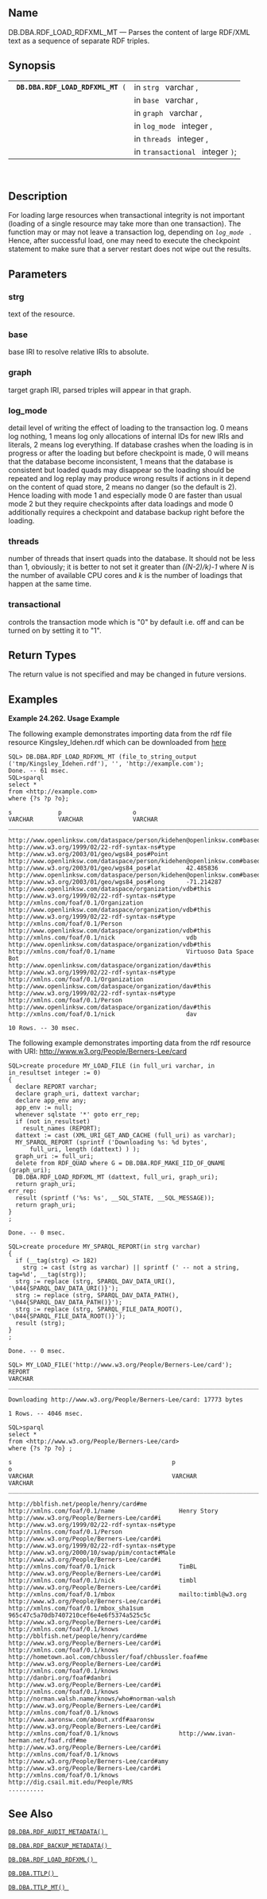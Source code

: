 <div id="fn_rdf_load_rdfxml_mt" class="refentry">

<div class="titlepage">

</div>

<div class="refnamediv">

## Name

DB.DBA.RDF_LOAD_RDFXML_MT — Parses the content of large RDF/XML text as
a sequence of separate RDF triples.

</div>

<div class="refsynopsisdiv">

## Synopsis

<div id="fsyn_rdf_load_rdfxml_mt" class="funcsynopsis">

|                                        |                                  |
|----------------------------------------|----------------------------------|
| ` `**`DB.DBA.RDF_LOAD_RDFXML_MT`**` (` | in `strg ` varchar ,             |
|                                        | in `base ` varchar ,             |
|                                        | in `graph ` varchar ,            |
|                                        | in `log_mode ` integer ,         |
|                                        | in `threads ` integer ,          |
|                                        | in `transactional ` integer `)`; |

<div class="funcprototype-spacer">

 

</div>

</div>

</div>

<div id="desc_rdf_load_rdfxml_mt" class="refsect1">

## Description

For loading large resources when transactional integrity is not
important (loading of a single resource may take more than one
transaction). The function may or may not leave a transaction log,
depending on *`log_mode `* . Hence, after successful load, one may need
to execute the checkpoint statement to make sure that a server restart
does not wipe out the results.

</div>

<div id="params_rdf_load_rdfxml_mt" class="refsect1">

## Parameters

<div id="id100691" class="refsect2">

### strg

text of the resource.

</div>

<div id="id100694" class="refsect2">

### base

base IRI to resolve relative IRIs to absolute.

</div>

<div id="id100697" class="refsect2">

### graph

target graph IRI, parsed triples will appear in that graph.

</div>

<div id="id100700" class="refsect2">

### log_mode

detail level of writing the effect of loading to the transaction log. 0
means log nothing, 1 means log only allocations of internal IDs for new
IRIs and literals, 2 means log everything. If database crashes when the
loading is in progress or after the loading but before checkpoint is
made, 0 will means that the database become inconsistent, 1 means that
the database is consistent but loaded quads may disappear so the loading
should be repeated and log replay may produce wrong results if actions
in it depend on the content of quad store, 2 means no danger (so the
default is 2). Hence loading with mode 1 and especially mode 0 are
faster than usual mode 2 but they require checkpoints after data
loadings and mode 0 additionally requires a checkpoint and database
backup right before the loading.

</div>

<div id="id100703" class="refsect2">

### threads

number of threads that insert quads into the database. It should not be
less than 1, obviously; it is better to not set it greater than
<span class="emphasis">*((N-2)/k)-1* </span> where
<span class="emphasis">*N* </span> is the number of available CPU cores
and <span class="emphasis">*k* </span> is the number of loadings that
happen at the same time.

</div>

<div id="id100709" class="refsect2">

### transactional

controls the transaction mode which is "0" by default i.e. off and can
be turned on by setting it to "1".

</div>

</div>

<div id="ret_rdf_load_rdfxml_mt" class="refsect1">

## Return Types

The return value is not specified and may be changed in future versions.

</div>

<div id="examples_rdf_load_rdfxml_mt" class="refsect1">

## Examples

<div id="ex_rdf_load_rdfxml_mt" class="example">

**Example 24.262. Usage Example**

<div class="example-contents">

The following example demonstrates importing data from the rdf file
resource Kingsley_Idehen.rdf which can be downloaded from <a
href="http://www.openlinksw.com/dataspace/person/kidehen@openlinksw.com/about.rdf"
class="ulink" target="_top">here</a>

``` screen
SQL> DB.DBA.RDF_LOAD_RDFXML_MT (file_to_string_output ('tmp/Kingsley_Idehen.rdf'), '', 'http://example.com');
Done. -- 61 msec.
SQL>sparql
select *
from <http://example.com>
where {?s ?p ?o};

s             p                    o
VARCHAR       VARCHAR              VARCHAR
_______________________________________________________________________________

http://www.openlinksw.com/dataspace/person/kidehen@openlinksw.com#based_near      http://www.w3.org/1999/02/22-rdf-syntax-ns#type   http://www.w3.org/2003/01/geo/wgs84_pos#Point
http://www.openlinksw.com/dataspace/person/kidehen@openlinksw.com#based_near      http://www.w3.org/2003/01/geo/wgs84_pos#lat       42.485836
http://www.openlinksw.com/dataspace/person/kidehen@openlinksw.com#based_near      http://www.w3.org/2003/01/geo/wgs84_pos#long      -71.214287
http://www.openlinksw.com/dataspace/organization/vdb#this                         http://www.w3.org/1999/02/22-rdf-syntax-ns#type   http://xmlns.com/foaf/0.1/Organization
http://www.openlinksw.com/dataspace/organization/vdb#this                         http://www.w3.org/1999/02/22-rdf-syntax-ns#type   http://xmlns.com/foaf/0.1/Person
http://www.openlinksw.com/dataspace/organization/vdb#this                         http://xmlns.com/foaf/0.1/nick                    vdb
http://www.openlinksw.com/dataspace/organization/vdb#this                         http://xmlns.com/foaf/0.1/name                    Virtuoso Data Space Bot
http://www.openlinksw.com/dataspace/organization/dav#this                         http://www.w3.org/1999/02/22-rdf-syntax-ns#type   http://xmlns.com/foaf/0.1/Organization
http://www.openlinksw.com/dataspace/organization/dav#this                         http://www.w3.org/1999/02/22-rdf-syntax-ns#type   http://xmlns.com/foaf/0.1/Person
http://www.openlinksw.com/dataspace/organization/dav#this                         http://xmlns.com/foaf/0.1/nick                    dav

10 Rows. -- 30 msec.
```

The following example demonstrates importing data from the rdf resource
with URI: http://www.w3.org/People/Berners-Lee/card

``` screen
SQL>create procedure MY_LOAD_FILE (in full_uri varchar, in in_resultset integer := 0)
{
  declare REPORT varchar;
  declare graph_uri, dattext varchar;
  declare app_env any;
  app_env := null;
  whenever sqlstate '*' goto err_rep;
  if (not in_resultset)
    result_names (REPORT);
  dattext := cast (XML_URI_GET_AND_CACHE (full_uri) as varchar);
  MY_SPARQL_REPORT (sprintf ('Downloading %s: %d bytes',
      full_uri, length (dattext) ) );
  graph_uri := full_uri;
  delete from RDF_QUAD where G = DB.DBA.RDF_MAKE_IID_OF_QNAME (graph_uri);
  DB.DBA.RDF_LOAD_RDFXML_MT (dattext, full_uri, graph_uri);
  return graph_uri;
err_rep:
  result (sprintf ('%s: %s', __SQL_STATE, __SQL_MESSAGE));
  return graph_uri;
}
;

Done. -- 0 msec.

SQL>create procedure MY_SPARQL_REPORT(in strg varchar)
{
  if (__tag(strg) <> 182)
    strg := cast (strg as varchar) || sprintf (' -- not a string, tag=%d', __tag(strg));
  strg := replace (strg, SPARQL_DAV_DATA_URI(), '\044{SPARQL_DAV_DATA_URI()}');
  strg := replace (strg, SPARQL_DAV_DATA_PATH(), '\044{SPARQL_DAV_DATA_PATH()}');
  strg := replace (strg, SPARQL_FILE_DATA_ROOT(), '\044{SPARQL_FILE_DATA_ROOT()}');
  result (strg);
}
;

Done. -- 0 msec.

SQL> MY_LOAD_FILE('http://www.w3.org/People/Berners-Lee/card');
REPORT
VARCHAR
_______________________________________________________________________________

Downloading http://www.w3.org/People/Berners-Lee/card: 17773 bytes

1 Rows. -- 4046 msec.

SQL>sparql
select *
from <http://www.w3.org/People/Berners-Lee/card>
where {?s ?p ?o} ;

s                                             p                                               o
VARCHAR                                       VARCHAR                                         VARCHAR
__________________________________________________________________________________________________________

http://bblfish.net/people/henry/card#me       http://xmlns.com/foaf/0.1/name                  Henry Story
http://www.w3.org/People/Berners-Lee/card#i   http://www.w3.org/1999/02/22-rdf-syntax-ns#type http://xmlns.com/foaf/0.1/Person
http://www.w3.org/People/Berners-Lee/card#i   http://www.w3.org/1999/02/22-rdf-syntax-ns#type http://www.w3.org/2000/10/swap/pim/contact#Male
http://www.w3.org/People/Berners-Lee/card#i   http://xmlns.com/foaf/0.1/nick                  TimBL
http://www.w3.org/People/Berners-Lee/card#i   http://xmlns.com/foaf/0.1/nick                  timbl
http://www.w3.org/People/Berners-Lee/card#i   http://xmlns.com/foaf/0.1/mbox                  mailto:timbl@w3.org
http://www.w3.org/People/Berners-Lee/card#i   http://xmlns.com/foaf/0.1/mbox_sha1sum          965c47c5a70db7407210cef6e4e6f5374a525c5c
http://www.w3.org/People/Berners-Lee/card#i   http://xmlns.com/foaf/0.1/knows                 http://bblfish.net/people/henry/card#me
http://www.w3.org/People/Berners-Lee/card#i   http://xmlns.com/foaf/0.1/knows                 http://hometown.aol.com/chbussler/foaf/chbussler.foaf#me
http://www.w3.org/People/Berners-Lee/card#i   http://xmlns.com/foaf/0.1/knows                 http://danbri.org/foaf#danbri
http://www.w3.org/People/Berners-Lee/card#i   http://xmlns.com/foaf/0.1/knows                 http://norman.walsh.name/knows/who#norman-walsh
http://www.w3.org/People/Berners-Lee/card#i   http://xmlns.com/foaf/0.1/knows                 http://www.aaronsw.com/about.xrdf#aaronsw
http://www.w3.org/People/Berners-Lee/card#i   http://xmlns.com/foaf/0.1/knows                 http://www.ivan-herman.net/foaf.rdf#me
http://www.w3.org/People/Berners-Lee/card#i   http://xmlns.com/foaf/0.1/knows                 http://www.w3.org/People/Berners-Lee/card#amy
http://www.w3.org/People/Berners-Lee/card#i   http://xmlns.com/foaf/0.1/knows                 http://dig.csail.mit.edu/People/RRS
..........
```

</div>

</div>

  

</div>

<div id="seealso_rdf_load_rdfxml_mt" class="refsect1">

## See Also

<a href="fn_rdf_audit_metadata.html" class="link"
title="DB.DBA.RDF_AUDIT_METADATA"><code
class="function">DB.DBA.RDF_AUDIT_METADATA() </code></a>

<a href="fn_rdf_backup_metadata.html" class="link"
title="DB.DBA.RDF_BACKUP_METADATA"><code
class="function">DB.DBA.RDF_BACKUP_METADATA() </code></a>

<a href="fn_rdf_load_rdfxml.html" class="link"
title="DB.DBA.RDF_LOAD_RDFXML"><code
class="function">DB.DBA.RDF_LOAD_RDFXML() </code></a>

<a href="fn_ttlp.html" class="link" title="DB.DBA.TTLP"><code
class="function">DB.DBA.TTLP() </code></a>

<a href="fn_ttlp_mt.html" class="link" title="DB.DBA.TTLP_MT"><code
class="function">DB.DBA.TTLP_MT() </code></a>

</div>

</div>
